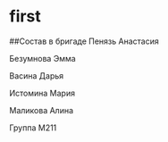 # first
##Состав в бригаде 
Пенязь Анастасия

Безумнова Эмма

Васина Дарья

Истомина Мария

Маликова Алина

Группа М211
